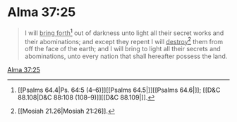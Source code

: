 # Alma 37:25

> I will <u>bring forth</u>[^a] out of darkness unto light all their secret works and their abominations; and except they repent I will <u>destroy</u>[^b] them from off the face of the earth; and I will bring to light all their secrets and abominations, unto every nation that shall hereafter possess the land.

[Alma 37:25](https://www.churchofjesuschrist.org/study/scriptures/bofm/alma/37?lang=eng&id=p25#p25)


[^a]: [[Psalms 64.4|Ps. 64:5 (4–6)]][[Psalms 64.5|]][[Psalms 64.6|]]; [[D&C 88.108|D&C 88:108 (108–9)]][[D&C 88.109|]].  
[^b]: [[Mosiah 21.26|Mosiah 21:26]].  
